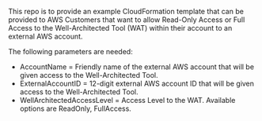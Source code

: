 This repo is to provide an example CloudFormation template that can be provided to AWS Customers that want to allow Read-Only Access or Full Access to the Well-Architected Tool (WAT) within their account to an external AWS account.

The following parameters are needed:
* AccountName = Friendly name of the external AWS account that will be given access to the Well-Architected Tool.
* ExternalAccountID = 12-digit external AWS account ID that will be given access to the Well-Architected Tool.
* WellArchitectedAccessLevel = Access Level to the WAT.  Available options are ReadOnly, FullAccess.
